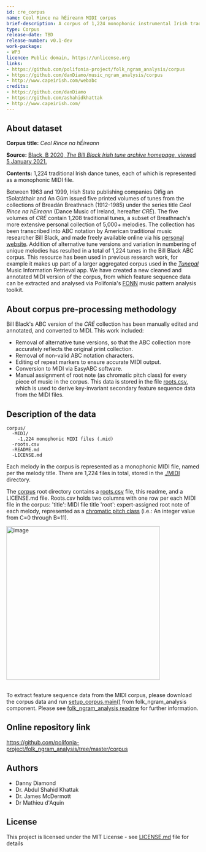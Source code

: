```yaml
---
id: cre_corpus
name: Ceol Rince na hÉireann MIDI corpus
brief-description: A corpus of 1,224 monophonic instrumental Irish traditional dance tunes.
type: Corpus
release-date: TBD
release-number: v0.1-dev
work-package: 
- WP3
licence: Public domain, https://unlicense.org
links:
- https://github.com/polifonia-project/folk_ngram_analysis/corpus
- https://github.com/danDiamo/music_ngram_analysis/corpus
- http://www.capeirish.com/webabc
credits:
- https://github.com/danDiamo
- https://github.com/ashahidkhattak
- http://www.capeirish.com/
---
```



## About dataset 

**Corpus title:** _Ceol Rince na hÉireann_

**Source:** [Black, B 2020, _The Bill Black Irish tune archive homepage_, viewed 5 January 2021.][1]

**Contents:** 1,224 traditional Irish dance tunes, each of which is represented as a monophonic MIDI file.

Between 1963 and 1999, Irish State publishing companies Oifig an tSolatáthair and An Gúm issued five printed volumes of tunes from the collections of Breadán Breathnach (1912-1985) under the series title _Ceol Rince na hÉireann_ (Dance Music of Ireland, hereafter _CRÉ_). The five volumes of _CRÉ_ contain 1,208 traditional tunes, a subset of Breathnach's more extensive personal collection of 5,000+ melodies. The collection has been transcribed into ABC notation by American traditional music researcher Bill Black, and made freely available online via his [personal website][1]. Addition of alternative tune versions and variation in numbering of unique melodies has resulted in a total of 1,224 tunes in the Bill Black ABC corpus. This resource has been used in previous research work, for example it makes up part of a larger aggregated corpus used in the [_Tunepal_][2] Music Information Retrieval app. We have created a new cleaned and annotated MIDI version of the corpus, from which feature sequence data can be extracted and analysed via Polifonia's [FONN][3] music pattern analysis toolkit.


## About corpus pre-processing methodology

Bill Black's ABC version of the _CRÉ_ collection has been manually edited and annotated, and converted to MIDI. This work included:
* Removal of alternative tune versions, so that the ABC collection more accurately reflects the original print collection.
* Removal of non-valid ABC notation characters.
* Editing of repeat markers to ensure accurate MIDI output.
* Conversion to MIDI via EasyABC software.
* Manual assignment of root note (as chromatic pitch class) for every piece of music in the corpus. This data is stored in the file [roots.csv][4], which is used to derive key-invariant  secondary feature sequence data from the MIDI files.


## Description of the data

```
corpus/
  -MIDI/
    -1,224 monophonic MIDI files (.mid)
  -roots.csv
  -README.md
  -LICENSE.md

```

Each melody in the corpus is represented as a monophonic MIDI file, named per the melody title. There are 1,224 files in total, stored in the [./MIDI][4] directory. 

The [corpus][6] root directory contains a [roots.csv][5] file, this readme, and a LICENSE.md file.
Roots.csv holds two columns with one row per each MIDI file in the corpus:
'title': MIDI file title
'root': expert-assigned root note of each melody, represented as a [chromatic pitch class][7] (i.e.: An integer value from C=0 through B=11). 

<img width="400" alt="image" src="https://user-images.githubusercontent.com/78231894/142916162-9ace1c42-ceae-412f-95df-98ce34acd359.png">
<br><br>

To extract feature sequence data from the MIDI corpus, please download the corpus data and run [setup_corpus.main()][9] from folk_ngram_analysis component. Please see [folk_ngram_analysis readme][8] for further information.


## Online repository link<br>
https://github.com/polifonia-project/folk_ngram_analysis/tree/master/corpus

## Authors

* Danny Diamond
* Dr. Abdul Shahid Khattak 
* Dr. James McDermott
* Dr Mathieu d'Aquin


## License
This project is licensed under the MIT License - see [LICENSE.md][10] file for details

[1]: http://www.capeirish.com/webabc
[2]: https://tunepal.org/index.html
[3]: https://github.com/polifonia-project/folk_ngram_analysis
[4]: https://github.com/polifonia-project/folk_ngram_analysis/tree/master/corpus/MIDI
[5]: https://github.com/danDiamo/music_pattern_analysis/blob/master/corpus/roots.csv
[6]: https://github.com/polifonia-project/folk_ngram_analysis/tree/master/corpus
[7]: https://en.wikipedia.org/wiki/Pitch_class
[8]: https://github.com/polifonia-project/folk_ngram_analysis/blob/master/README.md
[9]: https://github.com/danDiamo/music_pattern_analysis/blob/master/setup_corpus/setup_corpus.py
[10]: https://github.com/polifonia-project/folk_ngram_analysis/blob/master/corpus/license.md
